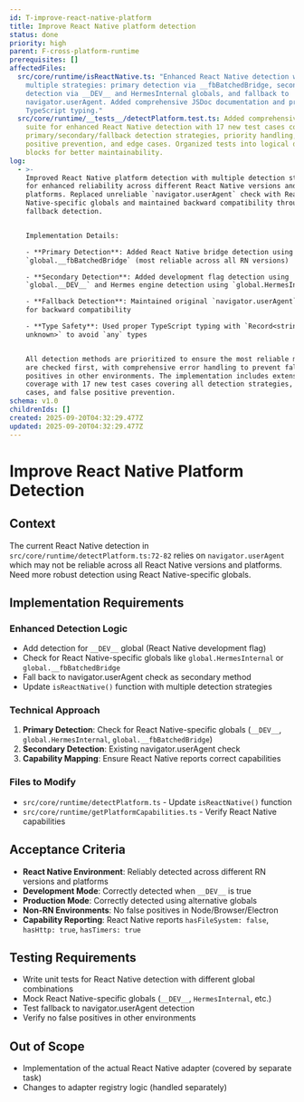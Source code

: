 ```yaml
---
id: T-improve-react-native-platform
title: Improve React Native platform detection
status: done
priority: high
parent: F-cross-platform-runtime
prerequisites: []
affectedFiles:
  src/core/runtime/isReactNative.ts: "Enhanced React Native detection with
    multiple strategies: primary detection via __fbBatchedBridge, secondary
    detection via __DEV__ and HermesInternal globals, and fallback to
    navigator.userAgent. Added comprehensive JSDoc documentation and proper
    TypeScript typing."
  src/core/runtime/__tests__/detectPlatform.test.ts: Added comprehensive test
    suite for enhanced React Native detection with 17 new test cases covering
    primary/secondary/fallback detection strategies, priority handling, false
    positive prevention, and edge cases. Organized tests into logical describe
    blocks for better maintainability.
log:
  - >-
    Improved React Native platform detection with multiple detection strategies
    for enhanced reliability across different React Native versions and
    platforms. Replaced unreliable `navigator.userAgent` check with React
    Native-specific globals and maintained backward compatibility through
    fallback detection.


    Implementation Details:

    - **Primary Detection**: Added React Native bridge detection using
    `global.__fbBatchedBridge` (most reliable across all RN versions)

    - **Secondary Detection**: Added development flag detection using
    `global.__DEV__` and Hermes engine detection using `global.HermesInternal`

    - **Fallback Detection**: Maintained original `navigator.userAgent` check
    for backward compatibility

    - **Type Safety**: Used proper TypeScript typing with `Record<string,
    unknown>` to avoid `any` types


    All detection methods are prioritized to ensure the most reliable methods
    are checked first, with comprehensive error handling to prevent false
    positives in other environments. The implementation includes extensive test
    coverage with 17 new test cases covering all detection strategies, edge
    cases, and false positive prevention.
schema: v1.0
childrenIds: []
created: 2025-09-20T04:32:29.477Z
updated: 2025-09-20T04:32:29.477Z
---
```


# Improve React Native Platform Detection

## Context

The current React Native detection in `src/core/runtime/detectPlatform.ts:72-82` relies on `navigator.userAgent` which may not be reliable across all React Native versions and platforms. Need more robust detection using React Native-specific globals.

## Implementation Requirements

### Enhanced Detection Logic

- Add detection for `__DEV__` global (React Native development flag)
- Check for React Native-specific globals like `global.HermesInternal` or `global.__fbBatchedBridge`
- Fall back to navigator.userAgent check as secondary method
- Update `isReactNative()` function with multiple detection strategies

### Technical Approach

1. **Primary Detection**: Check for React Native-specific globals (`__DEV__`, `global.HermesInternal`, `global.__fbBatchedBridge`)
2. **Secondary Detection**: Existing navigator.userAgent check
3. **Capability Mapping**: Ensure React Native reports correct capabilities

### Files to Modify

- `src/core/runtime/detectPlatform.ts` - Update `isReactNative()` function
- `src/core/runtime/getPlatformCapabilities.ts` - Verify React Native capabilities

## Acceptance Criteria

- **React Native Environment**: Reliably detected across different RN versions and platforms
- **Development Mode**: Correctly detected when `__DEV__` is true
- **Production Mode**: Correctly detected using alternative globals
- **Non-RN Environments**: No false positives in Node/Browser/Electron
- **Capability Reporting**: React Native reports `hasFileSystem: false`, `hasHttp: true`, `hasTimers: true`

## Testing Requirements

- Write unit tests for React Native detection with different global combinations
- Mock React Native-specific globals (`__DEV__`, `HermesInternal`, etc.)
- Test fallback to navigator.userAgent detection
- Verify no false positives in other environments

## Out of Scope

- Implementation of the actual React Native adapter (covered by separate task)
- Changes to adapter registry logic (handled separately)
